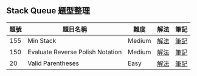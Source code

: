 ## Stack Queue 題型整理

| 題號 | 題目名稱 | 難度 | 解法 | 筆記 |
|------|----------|------|------|------|
| 155 | Min Stack | Medium | [解法](155_min_stack/solution.go) | [筆記](155_min_stack/README.md) |
| 150 | Evaluate Reverse Polish Notation | Medium | [解法](150_evaluate_reverse_polish_notation/solution.go) | [筆記](150_evaluate_reverse_polish_notation/README.md) |
| 20 | Valid Parentheses | Easy | [解法](20_valid_parentheses/solution.go) | [筆記](20_valid_parentheses/README.md) |
